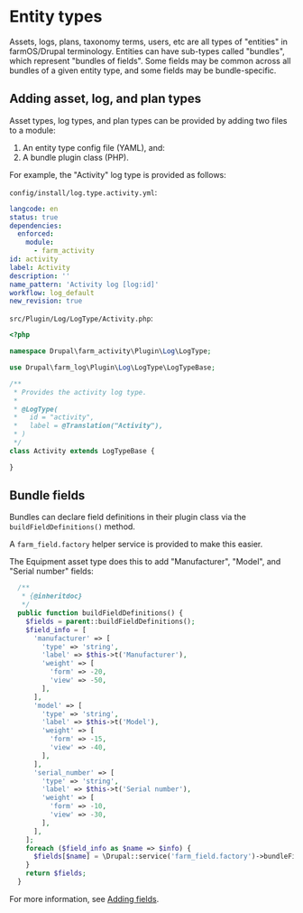 # Entity types

Assets, logs, plans, taxonomy terms, users, etc are all types of "entities" in
farmOS/Drupal terminology. Entities can have sub-types called "bundles", which
represent "bundles of fields". Some fields may be common across all bundles of
a given entity type, and some fields may be bundle-specific.

## Adding asset, log, and plan types

Asset types, log types, and plan types can be provided by adding two files to a
module:

1. An entity type config file (YAML), and:
2. A bundle plugin class (PHP).

For example, the "Activity" log type is provided as follows:

`config/install/log.type.activity.yml`:

```yaml
langcode: en
status: true
dependencies:
  enforced:
    module:
      - farm_activity
id: activity
label: Activity
description: ''
name_pattern: 'Activity log [log:id]'
workflow: log_default
new_revision: true
```

`src/Plugin/Log/LogType/Activity.php`:

```php
<?php

namespace Drupal\farm_activity\Plugin\Log\LogType;

use Drupal\farm_log\Plugin\Log\LogType\LogTypeBase;

/**
 * Provides the activity log type.
 *
 * @LogType(
 *   id = "activity",
 *   label = @Translation("Activity"),
 * )
 */
class Activity extends LogTypeBase {

}
```

## Bundle fields

Bundles can declare field definitions in their plugin class via the
`buildFieldDefinitions()` method.

A `farm_field.factory` helper service is provided to make this easier.

The Equipment asset type does this to add "Manufacturer", "Model", and
"Serial number" fields:

```php
  /**
   * {@inheritdoc}
   */
  public function buildFieldDefinitions() {
    $fields = parent::buildFieldDefinitions();
    $field_info = [
      'manufacturer' => [
        'type' => 'string',
        'label' => $this->t('Manufacturer'),
        'weight' => [
          'form' => -20,
          'view' => -50,
        ],
      ],
      'model' => [
        'type' => 'string',
        'label' => $this->t('Model'),
        'weight' => [
          'form' => -15,
          'view' => -40,
        ],
      ],
      'serial_number' => [
        'type' => 'string',
        'label' => $this->t('Serial number'),
        'weight' => [
          'form' => -10,
          'view' => -30,
        ],
      ],
    ];
    foreach ($field_info as $name => $info) {
      $fields[$name] = \Drupal::service('farm_field.factory')->bundleFieldDefinition($info);
    }
    return $fields;
  }
```

For more information, see [Adding fields](/development/module/fields).
